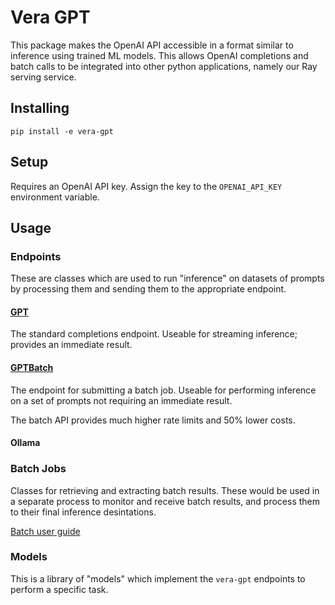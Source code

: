 # Vera GPT

This package makes the OpenAI API accessible in a format similar to inference using trained ML models.
This allows OpenAI completions and batch calls to be integrated into other python applications, namely our Ray serving service.


## Installing

`pip install -e vera-gpt`


## Setup

Requires an OpenAI API key.
Assign the key to the `OPENAI_API_KEY` environment variable.


## Usage

### Endpoints

These are classes which are used to run "inference" on datasets of prompts by processing them and sending them to the appropriate endpoint.

#### [GPT](https://github.com/JunGroupProductions/vera-gpt/tree/main/docs/guide/gpt.md)

The standard completions endpoint.
Useable for streaming inference; provides an immediate result.

#### [GPTBatch](https://github.com/JunGroupProductions/vera-gpt/tree/main/docs/guide/gptbatch.md)

The endpoint for submitting a batch job.
Useable for performing inference on a set of prompts not requiring an immediate result.

The batch API provides much higher rate limits and 50% lower costs.

#### Ollama


### Batch Jobs

Classes for retrieving and extracting batch results.
These would be used in a separate process to monitor and receive batch results, and process them to their final inference desintations.

[Batch user guide](https://github.com/JunGroupProductions/vera-gpt/tree/main/docs/guide/batch.md)


### Models

This is a library of "models" which implement the `vera-gpt` endpoints to perform a specific task.
